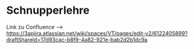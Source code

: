 # Schnupperlehre

Link zu Confluence --> https://3apjira.atlassian.net/wiki/spaces/VT/pages/edit-v2/6122405899?draftShareId=17d93cac-b8f9-4a82-921e-bab2d2b1dc9a